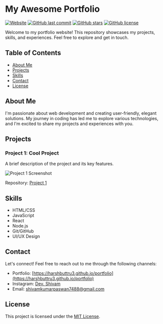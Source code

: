 # My Awesome Portfolio

[![Website](https://img.shields.io/website?label=Visit%20My%20Portfolio&style=for-the-badge&url=https%3A%2F%2Fyour-portfolio-url.com)](https://your-portfolio-url.com)
[![GitHub last commit](https://img.shields.io/github/last-commit/your-username/your-portfolio-repo?style=for-the-badge)](https://github.com/your-username/your-portfolio-repo/commits/master)
[![GitHub stars](https://img.shields.io/github/stars/your-username/your-portfolio-repo?style=for-the-badge)](https://github.com/your-username/your-portfolio-repo/stargazers)
[![GitHub license](https://img.shields.io/github/license/your-username/your-portfolio-repo?style=for-the-badge)](https://github.com/your-username/your-portfolio-repo/blob/master/LICENSE)

Welcome to my portfolio website! This repository showcases my projects, skills, and experiences. Feel free to explore and get in touch.

## Table of Contents

- [About Me](#about-me)
- [Projects](#projects)
- [Skills](#skills)
- [Contact](#contact)
- [License](#license)

## About Me

I'm passionate about web development and creating user-friendly, elegant solutions. My journey in coding has led me to explore various technologies, and I'm excited to share my projects and experiences with you.

## Projects

### Project 1: Cool Project

A brief description of the project and its key features.

![Project 1 Screenshot](/screenshots/project1.jpg)

Repository: [Project 1](https://harshbuttru3.github.io/portfolio)

## Skills

- HTML/CSS
- JavaScript
- React
- Node.js
- Git/GitHub
- UI/UX Design

## Contact

Let's connect! Feel free to reach out to me through the following channels:

- Portfolio: [https://harshbuttru3.github.io/portfolio](https://harshbuttru3.github.io/portfolio)
- Instagram: [Dev. Shivam](https://instagram.com/127.0.0.1_7777)
- Email: shivamkumarpaswan7488@gmail.com

## License

This project is licensed under the [MIT License](https://github.com/your-username/your-portfolio-repo/blob/master/LICENSE).
